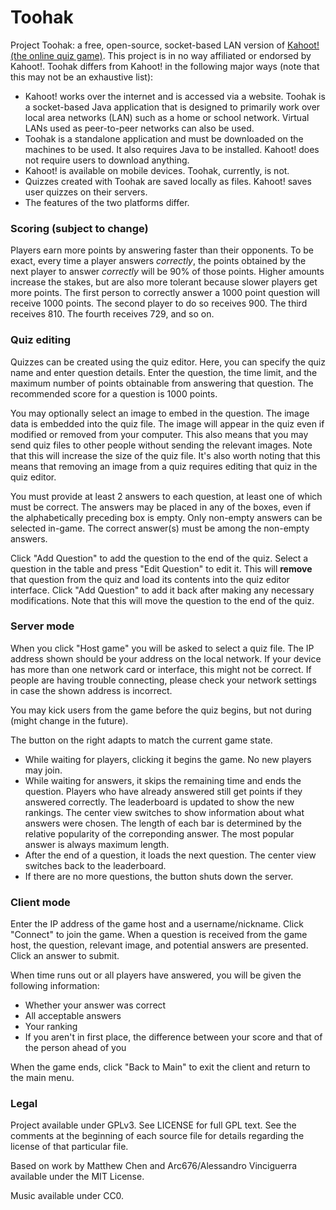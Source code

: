 # Toohak
Project Toohak: a free, open-source, socket-based LAN version of [Kahoot! (the online quiz game)](https://kahoot.com/). This project is in no way affiliated or endorsed by Kahoot!. Toohak differs from Kahoot! in the following major ways (note that this may not be an exhaustive list):

- Kahoot! works over the internet and is accessed via a website. Toohak is a socket-based Java application that is designed to primarily work over local area networks (LAN) such as a home or school network. Virtual LANs used as peer-to-peer networks can also be used.
- Toohak is a standalone application and must be downloaded on the machines to be used. It also requires Java to be installed. Kahoot! does not require users to download anything.
- Kahoot! is available on mobile devices. Toohak, currently, is not.
- Quizzes created with Toohak are saved locally as files. Kahoot! saves user quizzes on their servers.
- The features of the two platforms differ.

### Scoring (subject to change)

Players earn more points by answering faster than their opponents. To be exact, every time a player answers _correctly_, the points obtained by the next player to answer _correctly_ will be 90% of those points. Higher amounts increase the stakes, but are also more tolerant because slower players get more points. The first person to correctly answer a 1000 point question will receive 1000 points. The second player to do so receives 900. The third receives 810. The fourth receives 729, and so on.

### Quiz editing

Quizzes can be created using the quiz editor. Here, you can specify the quiz name and enter question details. Enter the question, the time limit, and the maximum number of points obtainable from answering that question. The recommended score for a question is 1000 points.

You may optionally select an image to embed in the question. The image data is embedded into the quiz file. The image will appear in the quiz even if modified or removed from your computer. This also means that you may send quiz files to other people without sending the relevant images. Note that this will increase the size of the quiz file. It's also worth noting that this means that removing an image from a quiz requires editing that quiz in the quiz editor.

You must provide at least 2 answers to each question, at least one of which must be correct. The answers may be placed in any of the boxes, even if the alphabetically preceding box is empty. Only non-empty answers can be selected in-game. The correct answer(s) must be among the non-empty answers.

Click "Add Question" to add the question to the end of the quiz. Select a question in the table and press "Edit Question" to edit it. This will **remove** that question from the quiz and load its contents into the quiz editor interface. Click "Add Question" to add it back after making any necessary modifications. Note that this will move the question to the end of the quiz.

### Server mode

When you click "Host game" you will be asked to select a quiz file. The IP address shown should be your address on the local network. If your device has more than one network card or interface, this might not be correct. If people are having trouble connecting, please check your network settings in case the shown address is incorrect.

You may kick users from the game before the quiz begins, but not during (might change in the future).

The button on the right adapts to match the current game state.
- While waiting for players, clicking it begins the game. No new players may join.
- While waiting for answers, it skips the remaining time and ends the question. Players who have already answered still get points if they answered correctly. The leaderboard is updated to show the new rankings. The center view switches to show information about what answers were chosen. The length of each bar is determined by the relative popularity of the correponding answer. The most popular answer is always maximum length.
- After the end of a question, it loads the next question. The center view switches back to the leaderboard.
- If there are no more questions, the button shuts down the server.

### Client mode

Enter the IP address of the game host and a username/nickname. Click "Connect" to join the game. When a question is received from the game host, the question, relevant image, and potential answers are presented. Click an answer to submit.

When time runs out or all players have answered, you will be given the following information:
- Whether your answer was correct
- All acceptable answers
- Your ranking
- If you aren't in first place, the difference between your score and that of the person ahead of you

When the game ends, click "Back to Main" to exit the client and return to the main menu.

### Legal

Project available under GPLv3. See LICENSE for full GPL text. See the comments at the beginning of each source file for details regarding the license of that particular file.

Based on work by Matthew Chen and Arc676/Alessandro Vinciguerra available under the MIT License.

Music available under CC0.
